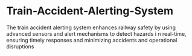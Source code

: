 # Train-Accident-Alerting-System
The train accident alerting system enhances railway safety by using advanced sensors and alert mechanisms to detect hazards i n real-time, ensuring timely responses and minimizing accidents and operational disruptions
